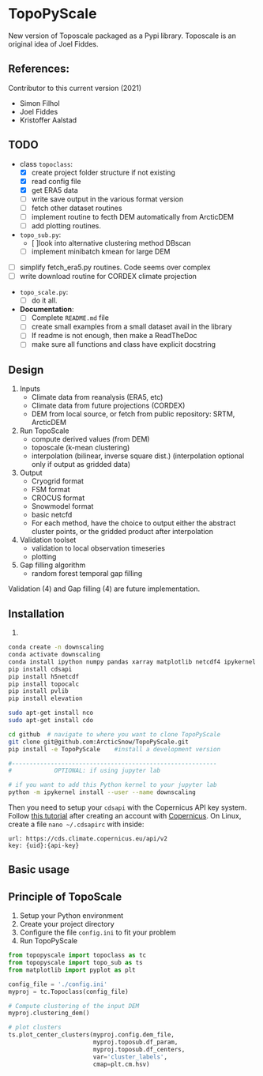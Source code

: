 # TopoPyScale
New version of Toposcale packaged as a Pypi library. Toposcale is an original idea of Joel Fiddes. 

**References:**
- 

Contributor to this current version (2021)
- Simon Filhol
- Joel Fiddes
- Kristoffer Aalstad

## TODO

- class `topoclass`:
    - [x] create project folder structure if not existing
    - [x] read config file
    - [x] get ERA5 data
    - [ ] write save output in the various format version
    - [ ] fetch other dataset routines
    - [ ] implement routine to fecth DEM automatically from ArcticDEM
    - [ ] add plotting routines.
- `topo_sub.py`:
  - [ ]look into alternative clustering method DBscan
  - [ ] implement minibatch kmean for large DEM
- [ ] simplify fetch_era5.py routines. Code seems over complex
- [ ] write download routine for CORDEX climate projection
- `topo_scale.py`:
  - [ ] do it all.
- **Documentation**:
  - [ ] Complete `README.md` file
  - [ ] create small examples from a small dataset avail in the library
  - [ ] If readme is not enough, then make a ReadTheDoc 
  - [ ] make sure all functions and class have explicit docstring

## Design

1. Inputs
    - Climate data from reanalysis (ERA5, etc)
    - Climate data from future projections (CORDEX)
    - DEM from local source, or fetch from public repository: SRTM, ArcticDEM
2. Run TopoScale
    - compute derived values (from DEM)
    - toposcale (k-mean clustering)
    - interpolation (bilinear, inverse square dist.) (interpolation optional only if output as gridded data)
3. Output
    - Cryogrid format
    - FSM format
    - CROCUS format
    - Snowmodel format
    - basic netcfd
    - For each method, have the choice to output either the abstract cluster points, or the gridded product after interpolation
4. Validation toolset
    - validation to local observation timeseries
    - plotting
5. Gap filling algorithm
    - random forest temporal gap filling

Validation (4) and Gap filling (4) are future implementation.

## Installation

1. 
```bash
conda create -n downscaling
conda activate downscaling
conda install ipython numpy pandas xarray matplotlib netcdf4 ipykernel scikit-learn rasterio
pip install cdsapi
pip install h5netcdf
pip install topocalc
pip install pvlib
pip install elevation

sudo apt-get install nco
sudo apt-get install cdo

cd github  # navigate to where you want to clone TopoPyScale
git clone git@github.com:ArcticSnow/TopoPyScale.git
pip install -e TopoPyScale    #install a development version

#----------------------------------------------------------
#            OPTIONAL: if using jupyter lab

# if you want to add this Python kernel to your jupyter lab
python -m ipykernel install --user --name downscaling
```

Then you need to setup your `cdsapi` with the Copernicus API key system. Follow [this tutorial](https://cds.climate.copernicus.eu/api-how-to#install-the-cds-api-key) after creating an account with [Copernicus](https://cds.climate.copernicus.eu/). On Linux, create a file `nano ~/.cdsapirc` with inside:

```
url: https://cds.climate.copernicus.eu/api/v2
key: {uid}:{api-key}
```


## Basic usage

## Principle of TopoScale

1. Setup your Python environment
2. Create your project directory
3. Configure the file `config.ini` to fit your problem
4. Run TopoPyScale

```python
from topopyscale import topoclass as tc
from topopyscale import topo_sub as ts
from matplotlib import pyplot as plt

config_file = './config.ini'
myproj = tc.Topoclass(config_file)

# Compute clustering of the input DEM
myproj.clustering_dem()

# plot clusters
ts.plot_center_clusters(myproj.config.dem_file, 
                        myproj.toposub.df_param, 
                        myproj.toposub.df_centers, 
                        var='cluster_labels', 
                        cmap=plt.cm.hsv)

```